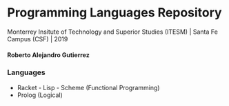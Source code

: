 # Programming Languages Repository
Monterrey Insitute of Technology and Superior Studies (ITESM) | 
Santa Fe Campus (CSF) | 2019

#### Roberto Alejandro Gutierrez



### Languages

* Racket - Lisp - Scheme (Functional Programming)
* Prolog (Logical)
